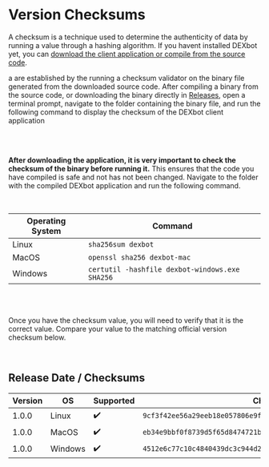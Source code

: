 # Version Checksums

A checksum is a technique used to determine the authenticity of data by running a value through a hashing algorithm. If you havent installed DEXbot yet, you can [download the client application or compile from the source code](https://github.com/DEXbotLLC/DEXbot_Client/wiki/2.-Installation).

a are established by the running a checksum validator on the binary file generated from the downloaded source code. After compiling a binary from the source code, or downloading the binary directly in [Releases](../../releases), open a terminal prompt, navigate to the folder containing the binary file, and run the following command to display the checksum of the DEXbot client application

<br>
<br>

**After downloading the application, it is very important to check the checksum of the binary before running it.** This ensures that the code you have compiled is safe and not has not been changed. Navigate to the folder with the compiled DEXbot application and run the following command.

<br>

| Operating System | Command |
| --------| ------------ |
|   Linux   | `sha256sum dexbot`   |
|   MacOS   | `openssl sha256 dexbot-mac`   |
|   Windows  | `certutil -hashfile dexbot-windows.exe SHA256`   |

<br>
<br>

Once you have the checksum value, you will need to verify that it is the correct value. Compare your value to the matching official version checksum below. 

<br>

## Release Date / Checksums

| Version |       OS         | Supported | Checksum                                                          |
| --------| ---------------- | ------------------- | ----------------------------------------------------------------- | 
| 1.0.0   |      Linux       |  :heavy_check_mark: |`9cf3f42ee56a29eeb18e057806e9f246dcf9117c62c4e5225f8d4be2fcac5944` | 
| 1.0.0   |      MacOS       |  :heavy_check_mark: |`eb34e9bbf0f8739d5f65d8474721b395960dd4634a6a2888e4e8543b8a4ee661` | 
| 1.0.0   |     Windows      |  :heavy_check_mark: |`4512e6c77c10c4840439dc3c944d2503ae03412998f8fdacfb53a0d6c51d3427` | 

